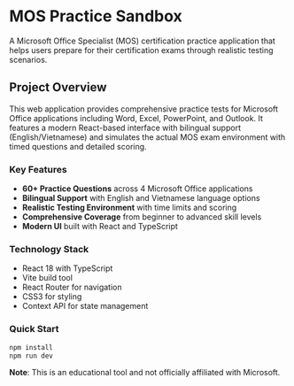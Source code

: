 # MOS Practice Sandbox

A Microsoft Office Specialist (MOS) certification practice application that helps users prepare for their certification exams through realistic testing scenarios.

## Project Overview

This web application provides comprehensive practice tests for Microsoft Office applications including Word, Excel, PowerPoint, and Outlook. It features a modern React-based interface with bilingual support (English/Vietnamese) and simulates the actual MOS exam environment with timed questions and detailed scoring.

### Key Features
- **60+ Practice Questions** across 4 Microsoft Office applications
- **Bilingual Support** with English and Vietnamese language options
- **Realistic Testing Environment** with time limits and scoring
- **Comprehensive Coverage** from beginner to advanced skill levels
- **Modern UI** built with React and TypeScript

### Technology Stack
- React 18 with TypeScript
- Vite build tool
- React Router for navigation
- CSS3 for styling
- Context API for state management

### Quick Start
```bash
npm install
npm run dev
```

**Note**: This is an educational tool and not officially affiliated with Microsoft.
